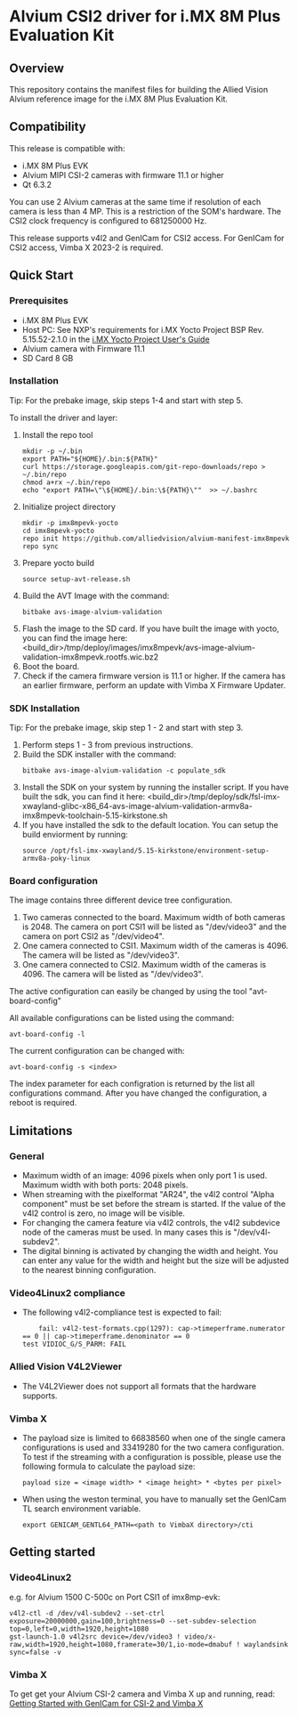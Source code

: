 # Alvium CSI2 driver for i.MX 8M Plus Evaluation Kit

## Overview
This repository contains the manifest files for building the Allied Vision Alvium reference image for the i.MX 8M Plus Evaluation Kit. 

## Compatibility
This release is compatible with:
- i.MX 8M Plus EVK
- Alvium MIPI CSI-2 cameras with firmware 11.1 or higher
- Qt 6.3.2 

You can use 2 Alvium cameras at the same time if resolution of each camera is less than 4 MP. This is a restriction of the SOM's hardware.
The CSI2 clock frequency is configured to 681250000 Hz.

This release supports v4l2 and GenICam for CSI2 access.
For GenICam for CSI2 access, Vimba X 2023-2 is required.


## Quick Start
### Prerequisites
-  i.MX 8M Plus EVK
-  Host PC: See NXP's requirements for i.MX Yocto Project BSP Rev. 5.15.52-2.1.0 in the [i.MX Yocto Project User's Guide](https://www.nxp.com/docs/en/user-guide/IMX_YOCTO_PROJECT_USERS_GUIDE.pdf)
-  Alvium camera with Firmware 11.1
-  SD Card 8 GB

### Installation

Tip: For the prebake image, skip steps 1-4 and start with step 5.

To install the driver and layer:

1. Install the repo tool
    ```shell
    mkdir -p ~/.bin
    export PATH="${HOME}/.bin:${PATH}"
    curl https://storage.googleapis.com/git-repo-downloads/repo > ~/.bin/repo
    chmod a+rx ~/.bin/repo
    echo "export PATH=\"\${HOME}/.bin:\${PATH}\""  >> ~/.bashrc
    ```
2. Initialize project directory
    ```shell
    mkdir -p imx8mpevk-yocto
    cd imx8mpevk-yocto
    repo init https://github.com/alliedvision/alvium-manifest-imx8mpevk
    repo sync
    ```
3. Prepare yocto build
    ```shell
    source setup-avt-release.sh
    ```
4. Build the AVT Image with the command:  
    ```shell
    bitbake avs-image-alvium-validation
    ```
5. Flash the image to the SD card.  If you have built the image with yocto, you can find the image here:
            <build_dir>/tmp/deploy/images/imx8mpevk/avs-image-alvium-validation-imx8mpevk.rootfs.wic.bz2
6. Boot the board.
7. Check if the camera firmware version is 11.1 or higher. If the camera has an earlier firmware, perform an update with Vimba X Firmware Updater.

### SDK Installation

Tip: For the prebake image, skip step 1 - 2 and start with step 3.

1. Perform steps 1 - 3 from previous instructions.
2. Build the SDK installer with the command:
    ```shell
    bitbake avs-image-alvium-validation -c populate_sdk
    ```
3. Install the SDK on your system by running the installer script. If you have built the sdk, you can find it here:
   <build_dir>/tmp/deploy/sdk/fsl-imx-xwayland-glibc-x86_64-avs-image-alvium-validation-armv8a-imx8mpevk-toolchain-5.15-kirkstone.sh
4. If you have installed the sdk to the default location. You can setup the build enviorment by running:
   ```shell
   source /opt/fsl-imx-xwayland/5.15-kirkstone/environment-setup-armv8a-poky-linux 
   ```

### Board configuration
The image contains three different device tree configuration.
1. Two cameras connected to the board. Maximum width of both cameras is 2048. The camera on port CSI1 will be listed as "/dev/video3" and the camera on port CSI2 as "/dev/video4". 
2. One camera connected to CSI1. Maximum width of the cameras is 4096. The camera will be listed as "/dev/video3".
3. One camera connected to CSI2. Maximum width of the cameras is 4096. The camera will be listed as "/dev/video3".

The active configuration can easily be changed by using the tool "avt-board-config"

All available configurations can be listed using the command:
```shell
avt-board-config -l
```
The current configuration can be changed with:
```shell
avt-board-config -s <index>
```
The index parameter for each configration is returned by the list all configurations command.
After you have changed the configuration, a reboot is required. 

## Limitations
### General
-  Maximum width of an image: 4096 pixels when only port 1 is used. Maximum width with both ports: 2048 pixels.
-  When streaming with the pixelformat "AR24", the v4l2 control "Alpha component" must be set before the stream is started. If the value of the v4l2 control is zero, no image will be visible.
-  For changing the camera feature via v4l2 controls, the v4l2 subdevice node of the cameras must be used. In many cases this is "/dev/v4l-subdev2".
-  The digital binning is activated by changing the width and height. You can enter any value for the width and height but the size will be adjusted to the nearest binning configuration.

### Video4Linux2 compliance
- The following v4l2-compliance test is expected to fail:
    ```
		fail: v4l2-test-formats.cpp(1297): cap->timeperframe.numerator == 0 || cap->timeperframe.denominator == 0
	test VIDIOC_G/S_PARM: FAIL
    ``` 

### Allied Vision V4L2Viewer
- The V4L2Viewer does not support all formats that the hardware supports.

### Vimba X
- The payload size is limited to 66838560 when one of the single camera configurations is used and 33419280 for the two camera configuration. To test if the streaming with a configuration is possible, please use the following formula to calculate the payload size:
    ```
    payload size = <image width> * <image height> * <bytes per pixel>
    ```
- When using the weston terminal, you have to manually set the GenICam TL search environment variable.
    ```shell 
    export GENICAM_GENTL64_PATH=<path to VimbaX directory>/cti
    ```


## Getting started
### Video4Linux2

e.g. for Alvium 1500 C-500c on Port CSI1 of imx8mp-evk:

```shell
v4l2-ctl -d /dev/v4l-subdev2 --set-ctrl exposure=20000000,gain=100,brightness=0 --set-subdev-selection top=0,left=0,width=1920,height=1080
gst-launch-1.0 v4l2src device=/dev/video3 ! video/x-raw,width=1920,height=1080,framerate=30/1,io-mode=dmabuf ! waylandsink sync=false -v
```

### Vimba X
To get get your Alvium CSI-2 camera and Vimba X up and running, read: [Getting Started with GenICam for CSI-2 and Vimba X](https://cdn.alliedvision.com/fileadmin/content/documents/products/software/software/Vimba/appnote/Getting_started_with_GenICam_for_CSI-2_VimbaX.pdf)
                